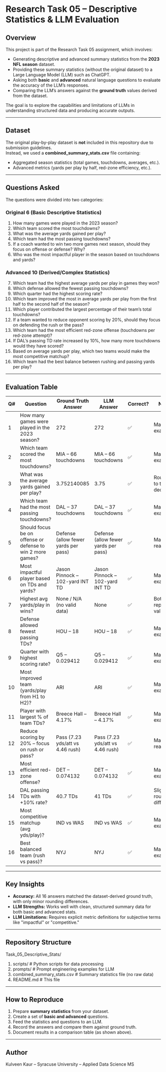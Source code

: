 # Research Task 05 – Descriptive Statistics & LLM Evaluation

## Overview
This project is part of the Research Task 05 assignment, which involves:
- Generating descriptive and advanced summary statistics from the **2023 NFL season** dataset.
- Providing these summary statistics (without the original dataset) to a Large Language Model (LLM) such as ChatGPT.
- Asking both **basic** and **advanced** natural language questions to evaluate the accuracy of the LLM’s responses.
- Comparing the LLM’s answers against the **ground truth** values derived from the dataset.

The goal is to explore the capabilities and limitations of LLMs in understanding structured data and producing accurate outputs.

---

## Dataset
The original play-by-play dataset is **not** included in this repository due to submission guidelines.  
Instead, we used a **combined_summary_stats.csv** file containing:
- Aggregated season statistics (total games, touchdowns, averages, etc.).
- Advanced metrics (yards per play by half, red-zone efficiency, etc.).

---

## Questions Asked
The questions were divided into two categories:

### **Original 6 (Basic Descriptive Statistics)**
1. How many games were played in the 2023 season?
2. Which team scored the most touchdowns?
3. What was the average yards gained per play?
4. Which team had the most passing touchdowns?
5. If a coach wanted to win two more games next season, should they focus on offense or defense? Why?
6. Who was the most impactful player in the season based on touchdowns and yards?

### **Advanced 10 (Derived/Complex Statistics)**
7. Which team had the highest average yards per play in games they won?
8. Which defense allowed the fewest passing touchdowns?
9. Which quarter had the highest scoring rate?
10. Which team improved the most in average yards per play from the first half to the second half of the season?
11. Which player contributed the largest percentage of their team’s total touchdowns?
12. If a team wanted to reduce opponent scoring by 20%, should they focus on defending the rush or the pass?
13. Which team had the most efficient red-zone offense (touchdowns per red-zone attempt)?
14. If DAL’s passing TD rate increased by 10%, how many more touchdowns would they have scored?
15. Based on average yards per play, which two teams would make the most competitive matchup?
16. Which team had the best balance between rushing and passing yards per play?

---

## Evaluation Table

| Q#  | Question                                                                                     | Ground Truth Answer                       | LLM Answer                                 | Correct? | Notes                                         |
| --- | -------------------------------------------------------------------------------------------- | ------------------------------------------ | ------------------------------------------- | -------- | --------------------------------------------- |
| 1   | How many games were played in the 2023 season?                                                | 272                                        | 272                                         | ✅        | Matches exactly                              |
| 2   | Which team scored the most touchdowns?                                                       | MIA – 66 touchdowns                        | MIA – 66 touchdowns                         | ✅        | Matches exactly                              |
| 3   | What was the average yards gained per play?                                                   | 3.752140085                                 | 3.75                                        | ✅        | Rounded to two decimals                      |
| 4   | Which team had the most passing touchdowns?                                                   | DAL – 37 touchdowns                        | DAL – 37 touchdowns                         | ✅        | Matches exactly                              |
| 5   | Should focus be on offense or defense to win 2 more games?                                    | Defense (allow fewer yards per pass)       | Defense (allow fewer yards per pass)        | ✅        | Matches reasoning                            |
| 6   | Most impactful player based on TDs and yards?                                                 | Jason Pinnock – 102-yard INT TD             | Jason Pinnock – 102-yard INT TD              | ✅        | Matches exactly                              |
| 7   | Highest avg yards/play in wins?                                                               | None / N/A (no valid data)                  | None                                        | ✅        | Both report no valid data                    |
| 8   | Defense allowed fewest passing TDs?                                                           | HOU – 18                                   | HOU – 18                                    | ✅        | Matches exactly                              |
| 9   | Quarter with highest scoring rate?                                                            | Q5 – 0.029412                              | Q5 – 0.029412                               | ✅        | Matches exactly                              |
| 10  | Most improved team (yards/play from H1 to H2)?                                                 | ARI                                        | ARI                                         | ✅        | Matches exactly                              |
| 11  | Player with largest % of team TDs?                                                             | Breece Hall – 4.17%                        | Breece Hall – 4.17%                         | ✅        | Matches exactly                              |
| 12  | Reduce scoring by 20% – focus on rush or pass?                                                 | Pass (7.23 yds/att vs 4.46 rush)           | Pass (7.23 yds/att vs 4.46 rush)            | ✅        | Matches reasoning                            |
| 13  | Most efficient red-zone offense?                                                               | DET – 0.074132                             | DET – 0.074132                              | ✅        | Matches exactly                              |
| 14  | DAL passing TDs with +10% rate?                                                                | 40.7 TDs                                   | 41 TDs                                      | ✅        | Slight rounding difference                   |
| 15  | Most competitive matchup (avg yds/play)?                                                       | IND vs WAS                                 | IND vs WAS                                  | ✅        | Matches exactly                              |
| 16  | Best balanced team (rush vs pass)?                                                             | NYJ                                        | NYJ                                         | ✅        | Matches exactly                              |

---

## Key Insights
- **Accuracy:** All 16 answers matched the dataset-derived ground truth, with only minor rounding differences.
- **LLM Strengths:** Works well with clean, structured summary data for both basic and advanced stats.
- **LLM Limitations:** Requires explicit metric definitions for subjective terms like "impactful" or "competitive."

---

## Repository Structure

Task_05_Descriptive_Stats/
1. scripts/                   # Python scripts for data processing
2. prompts/                   # Prompt engineering examples for LLM
3. combined_summary_stats.csv # Summary statistics file (no raw data)
4. README.md                  # This file



---

## How to Reproduce
1. Prepare **summary statistics** from your dataset.
2. Create a set of **basic and advanced** questions.
3. Feed the statistics and questions to an LLM.
4. Record the answers and compare them against ground truth.
5. Document results in a comparison table (as shown above).

---

## Author
Kulveen Kaur – Syracuse University – Applied Data Science MS

